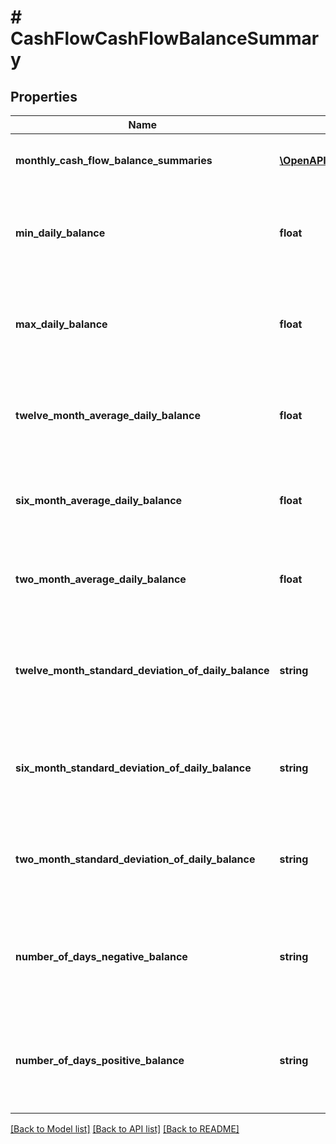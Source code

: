 # # CashFlowCashFlowBalanceSummary

## Properties

Name | Type | Description | Notes
------------ | ------------- | ------------- | -------------
**monthly_cash_flow_balance_summaries** | [**\OpenAPI\Client\Model\CashFlowMonthlyCashFlowBalanceSummaries[]**](CashFlowMonthlyCashFlowBalanceSummaries.md) | List of attributes for each month |
**min_daily_balance** | **float** | Min Daily Balance across entire transaction history  for all accounts |
**max_daily_balance** | **float** | Max Daily Balance across entire transaction history for all accounts |
**twelve_month_average_daily_balance** | **float** | Average Daily Balance across twelve months for all accounts |
**six_month_average_daily_balance** | **float** | Average Daily Balance across six months for all accounts |
**two_month_average_daily_balance** | **float** | Average Daily Balance across two months for all accounts |
**twelve_month_standard_deviation_of_daily_balance** | **string** | Standard Deviation of Daily Balance across twelve months for all accounts |
**six_month_standard_deviation_of_daily_balance** | **string** | Standard Deviation of Daily Balance across six months for all accounts | [optional]
**two_month_standard_deviation_of_daily_balance** | **string** | Standard Deviation of Daily Balance across two months for all accounts |
**number_of_days_negative_balance** | **string** | Number of Days Negative Balance over entire transaction history for all accounts |
**number_of_days_positive_balance** | **string** | Number of Days Positive Balance over entire transaction history for all accounts |

[[Back to Model list]](../../README.md#models) [[Back to API list]](../../README.md#endpoints) [[Back to README]](../../README.md)
